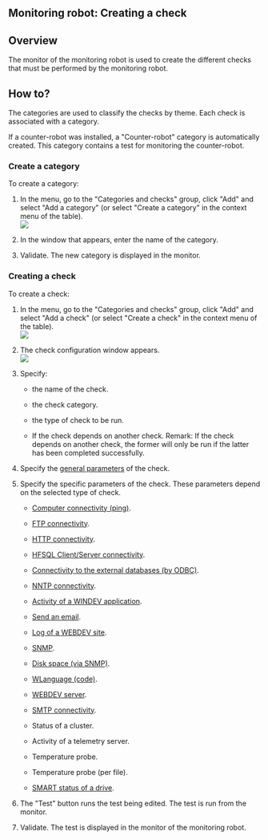
## Monitoring robot: Creating a check
			



<a name="NOTE1"></a>
<a name="NOTE1_1"></a>


## Overview
<a name="overview_ELTTEXTE000158"></a>
The monitor of the monitoring robot is used to create the different checks that must be performed by the monitoring robot.

<a name="NOTE2"></a>
<a name="NOTE2_1"></a>


## How to?
<a name="how_ELTTEXTE000182"></a>
The categories are used to classify the checks by theme. Each check is associated with a category.

If a counter-robot was installed, a "Counter-robot" category is automatically created. This category contains a test for monitoring the counter-robot.
<a name="NOTE2_2"></a>


### Create a category
<a name="create_category_ELTPARAGRAPHE000025"></a>

To create a category:

1. In the menu, go to the "Categories and checks" group, click "Add" and select "Add a category" (or select "Create a category" in the context menu of the table).<br>![](https://doc.pcsoft.fr/en-US/images/image.awp?langid=3&name=Robot_Cr%E9er%20un%20controle%20-%20HC%20N%B0002%201.gif)


2. In the window that appears, enter the name of the category.

3. Validate. The new category is displayed in the monitor.



<a name="NOTE2_3"></a>


### Creating a check
<a name="creating_check_ELTPARAGRAPHE000037"></a>

To create a check:

1. In the menu, go to the "Categories and checks" group, click "Add" and select "Add a check" (or select "Create a check" in the context menu of the table). <br>![](https://doc.pcsoft.fr/en-US/images/image.awp?langid=3&name=Robot_Cr%E9er%20un%20controle%20-%20HC%20N%B0002.gif)


2. The check configuration window appears. <br>![](https://doc.pcsoft.fr/en-US/images/image.awp?langid=3&name=Robot_Cr%E9er%20un%20controle%20-%20HC%20N%B0003.gif&type=thumb)


3. Specify: 

	- the name of the check.

	- the check category.

	- the type of check to be run.

	- If the check depends on another check.
			Remark: If the check depends on another check, the former will only be run if the latter has been completed successfully.  




4. Specify the [general parameters](../RobotMonitor/3541108.md) of the check.

5. Specify the specific parameters of the check. These parameters depend on the selected type of check.

	- [Computer connectivity (ping)](../RobotMonitor/3541113.md).

	- [FTP connectivity](../RobotMonitor/3541111.md).

	- [HTTP connectivity](../RobotMonitor/3541112.md).

	- [HFSQL Client/Server connectivity](../RobotMonitor/3541115.md).

	- [Connectivity to the external databases (by ODBC)](../RobotMonitor/3541110.md).

	- [NNTP connectivity](../RobotMonitor/3541114.md).

	- [Activity of a WINDEV application](../RobotMonitor/3541109.md).

	- [Send an email](../RobotMonitor/3541117.md).

	- [Log of a WEBDEV site](../RobotMonitor/3541119.md).

	- [SNMP](../RobotMonitor/3541121.md).

	- [Disk space (via SNMP)](../RobotMonitor/3541118.md).

	- [WLanguage (code)](../RobotMonitor/3541122.md).

	- [WEBDEV server](../RobotMonitor/3541120.md).

	- [SMTP connectivity](../RobotMonitor/3541116.md).

	- Status of a cluster.

	- Activity of a telemetry server.

	- Temperature probe.

	- Temperature probe (per file).

	- [SMART status of a drive](../RobotMonitor/3541125.md).




6. The "Test" button runs the test being edited. The test is run from the monitor.

7. Validate. The test is displayed in the monitor of the monitoring robot.





